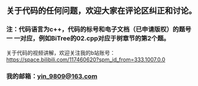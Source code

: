 ## 关于代码的任何问题，欢迎大家在评论区纠正和讨论。
### 注：代码语言为c++，代码的标号和电子文档（已申请版权）的题号一 一对应，例如BiTree的02.cpp对应于树章节的第2个题。
关于代码的视频讲解，欢迎关注我的b站账号：https://space.bilibili.com/117460620?spm_id_from=333.1007.0.0
### 我的邮箱：yin_9809@163.com
